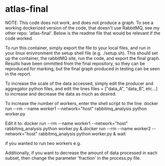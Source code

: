 # atlas-final
NOTE: This code does not work, and does not produce a graph. To see a working dockerized version of the code, that doesn't use RabbitMQ, see my other repo: 'atlas-final'. Below is the readme file that would be relevant if the code worked. 

To run this container, simply export the file to your local files, and run in your linux enivironment the setup shell file (e.g. ./setup.sh). This should set up the container, the rabbitMQ site, run the code, and export the final graph. Results have been ommitted from the final repository, so they can be reproduced for marking, but the final graph produced in testing can be seen in the report. 

To increase the scale of the data accessed, simply edit the producer and aggregator python files, and edit the lines files = ["data_A", "data_B", etc...] to increase and decrease the data as much as desired. 

To increase the number of workers, enter the shell script to the line:
docker run --rm --name worker1 --network="host" rabbitmq_analysis python worker.py 

Edit it to:
docker run --rm --name worker1 --network="host" rabbitmq_analysis python worker.py &
docker run --rm --name worker2 --network="host" rabbitmq_analysis python worker.py &
wait

if you wanted to run two workers e.g.

Additionally, if you want to decrease the amount of data processed in each subset, then change the parameter 'fraction' in the process.py file. 

